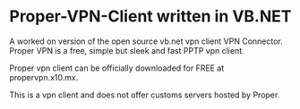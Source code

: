 # Proper-VPN-Client written in VB.NET
A worked on version of the open source vb.net vpn client VPN Connector. Proper VPN is a free, simple but sleek and fast PPTP vpn client.


Proper vpn client can be officially downloaded for FREE at propervpn.x10.mx.

This is a vpn client and does not offer customs servers hosted by Proper.
